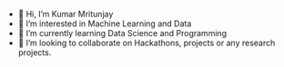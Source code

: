 - 👋 Hi, I’m Kumar Mritunjay
- 👀 I’m interested in Machine Learning and Data
- 🌱 I’m currently learning Data Science and Programming
- 💞️ I’m looking to collaborate on Hackathons, projects or any research projects.
<!--- - 📫 How to reach me --->

<!---
mritunjayIITM/mritunjayIITM is a ✨ special ✨ repository because its `README.md` (this file) appears on your GitHub profile.
You can click the Preview link to take a look at your changes.
--->

